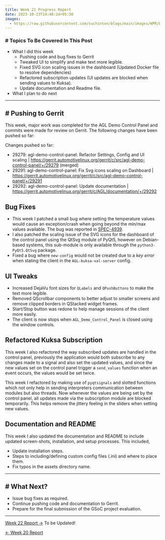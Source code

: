 ```yaml
---
title: Week 21 Progress Report
date: 2023-10-23T14:48:24+05:30
images:
  - https://raw.githubusercontent.com/suchinton/blogs/main/images/WPR/Week21/GSOC Report IMG.png
---
```

### # Topics To Be Covered In This Post
- What I did this week
	- Pushing code and bug fixes to Gerrit
	- Tweaked UI to simplify and make text more legible.
	- Fixed SVG icon scaling issues in the dashboard (Updated Docker file to resolve dependencies)
	- Refactored subscription updates (UI updates are blocked when sending values to Kuksa).
	- Update documentation and Readme file.
- What I plan to do next 

---
## # Pushing to Gerrit

This week, major work was completed for the AGL Demo Control Panel and commits were made for review on Gerrit. The following changes have been pushed so far:

Changes pushed so far:
- 29279: agl-demo-control-panel: Refactor Settings, Config and UI scaling | https://gerrit.automotivelinux.org/gerrit/c/src/agl-demo-control-panel/+/29279 (merged)
- 29291: agl-demo-control-panel: Fix Svg icons scaling on Dashboard | https://gerrit.automotivelinux.org/gerrit/c/src/agl-demo-control-panel/+/29291
- 29292: agl-demo-control-panel: Update documentation | https://gerrit.automotivelinux.org/gerrit/c/AGL/documentation/+/29292

## Bug Fixes

- This week I patched a small bug where setting the temperature values would cause an exception/crash when going beyond the min/max values available. The bug was reported in [SPEC-4939](https://jira.automotivelinux.org/browse/SPEC-4939).
- I also patched the scaling issue of the SVG icons for the dashboard of the control panel using the QtSvg module of PyQt5, however on Debian-based systems, this sub-module is only available through the `python3-PyQt5.QtSvg` package. 
- Fixed a bug where `new-config` would not be created due to a *key error* when stating the client in the `AGL-kuksa-val-server` config.
## UI Tweaks

- Increased DejaVu font sizes for `QLabels` and `QPushButtons` to make the text more legible.
- Removed QScrollbar components to better adjust to smaller screens and remove clipped borders in QStacked widget frames.
- Start/Stop button was redone to help manage sessions of the client more easily.
- The client is now stops when `AGL_Demo_Control_Panel` is closed using the window controls.
## Refactored Kuksa Subscription

This week I also refactored the way subscribed updates are handled in the control panel, previously the application would both subscribe to any changes made to a signal and also set the updated values, and since the new values set on the control panel trigger a `send_values` function when an event occurs, the values would be set twice.

This week I refactored by making use of `pyqtsignals` and slotted functions which not only help in sending interpreters communication between modules but also threads. Now whenever the values are being set by the control panel, all updates made via the subscription module are blocked temporarily. This helps remove the jittery feeling in the sliders when setting new values. 

## Documentation and README

This week I also updated the documentation and README to include updated screen-shots, installation, and setup processes. This included,
- Update installation steps.
- Steps to including/defining custom config files (.ini) and where to place them.
- Fix typos in the assets directory name.

---

## # What Next?

- Issue bug fixes as required.
- Continue pushing code and documentation to Gerrit.
- Prepare for the final submission of the GSoC project evaluation.

---

[Week 22 Report →]() To be Updated!

[← Week 20 Report](/articles/week-20)